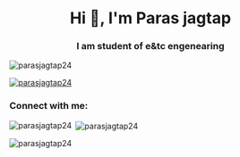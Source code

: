 <h1 align="center">Hi 👋, I'm Paras jagtap</h1>
<h3 align="center">I am student of e&tc engenearing</h3>

<p align="left"> <img src="https://komarev.com/ghpvc/?username=parasjagtap24&label=Profile%20views&color=0e75b6&style=flat" alt="parasjagtap24" /> </p>

<p align="left"> <a href="https://github.com/ryo-ma/github-profile-trophy"><img src="https://github-profile-trophy.vercel.app/?username=parasjagtap24" alt="parasjagtap24" /></a> </p>

<h3 align="left">Connect with me:</h3>
<p align="left">
</p>

<p><img align="left" src="https://github-readme-stats.vercel.app/api/top-langs?username=parasjagtap24&show_icons=true&locale=en&layout=compact" alt="parasjagtap24" /></p>

<p>&nbsp;<img align="center" src="https://github-readme-stats.vercel.app/api?username=parasjagtap24&show_icons=true&locale=en" alt="parasjagtap24" /></p>

<p><img align="center" src="https://github-readme-streak-stats.herokuapp.com/?user=parasjagtap24&" alt="parasjagtap24" /></p>
